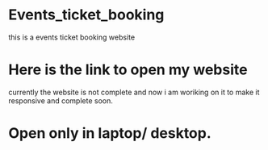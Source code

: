 # Events_ticket_booking
this is a events ticket booking website 
# Here is the link to open my website
 currently the website is not complete and now i am woriking on it to make it responsive and complete soon.

 # Open only in laptop/ desktop.


